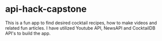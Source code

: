 # api-hack-capstone

This  is a fun app to find desired cocktail recipes, how to make videos and related fun articles. I have utilized Youtube API, NewsAPI and CocktailDB API's to build the app.   
